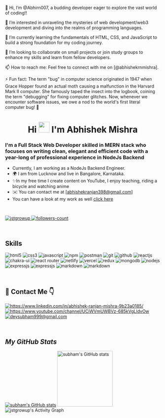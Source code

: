 👋 Hi, I’m @Abhirn007, a budding developer eager to explore the vast world of coding!!

👀 I’m interested in unraveling the mysteries of web development/web3 development and diving into the realms of programming languages.

🌱 I’m currently learning the fundamentals of HTML, CSS, and JavaScript to build a strong foundation for my coding journey.

💞️ I’m looking to collaborate on small projects or join study groups to enhance my skills and learn from fellow developers.

📫 How to reach me: Feel free to connect with me on [@abhishekrnmishra].

⚡ Fun fact: The term "bug" in computer science originated in 1947 when Grace Hopper found an actual moth causing a malfunction in the Harvard Mark II computer. She famously taped the insect into the logbook, coining the term "debugging" for fixing computer glitches. Now, whenever we encounter software issues, we owe a nod to the world's first literal computer bug! 🐞

<!---
Abhirn007/Abhirn007 is a ✨ special ✨ repository because its `README.md` (this file) appears on your GitHub profile.
You can click the Preview link to take a look at your changes.
--->
<!----------------------------------- Heading Section ------------------------------------>
<h1 align="center">
    Hi
    <img src="https://media.giphy.com/media/hvRJCLFzcasrR4ia7z/giphy.gif" width="35">
    I'm Abhishek Mishra
   
</h1>



<!----------------------------------- About Section ------------------------------------>

<!--<img align="right" alt="coding" width="400" src="https://www.proofhub.com/wp-content/uploads/2020/08/Web-Developer.gif">-->
<h3>
    I'm a Full Stack Web Developer skilled in MERN stack who focuses on writing clean, elegant and efficient code with a year-long of professional experience in NodeJs Backend
</h3>

- Currently, I am working as a NodeJs Backend Engineer.
- 🌍 I am from Lucknow and live in Bangalore, Karnataka.
- ✨In my free time I create content on YouTube, I enjoy teaching, riding a bicycle and watching anime   
- ✉️ You can contact me at [abhishekranjan398@gmail.com]
- You can have a look at my work as well [click here](https://github.com/Abhirn007) 
<br>
<!----------------------------------- Profile View Section ------------------------------------>
<p align="left">
    <a href="https://github.com/Abhirn007">
        <img src="https://komarev.com/ghpvc/?username=jstgrowup&label=Profile%20views&color=0e75b6&style=flat" alt="jstgrowup" />
    </a>
    <a href="https://github.com/jstgrowup?tab=followers">
        <img src="https://img.shields.io/github/followers/jstgrowup?label=Followers&style=social" alt="followers-count">
    </a>
</p>
<br>
<!----------------------------------- Tech Stack Section ------------------------------------>
<h2>Skills</h2>

<p>
    <img src="https://img.shields.io/badge/HTML5-E34F26?style=for-the-badge&logo=html5&logoColor=white" alt="html5" />
    <img src="https://img.shields.io/badge/CSS3-1572B6?style=for-the-badge&logo=css3&logoColor=white" alt="css3" />
    <img src="https://img.shields.io/badge/JavaScript-323330?style=for-the-badge&logo=javascript&logoColor=F7DF1E" alt="javascript" />
    <img src="https://img.shields.io/badge/npm-CB3837?style=for-the-badge&logo=npm&logoColor=white" alt="npm" />
    <img src="https://img.shields.io/badge/Postman-FF6C37?style=for-the-badge&logo=Postman&logoColor=white" alt="postman" />
    <img src="https://img.shields.io/badge/Git-f44d27?style=for-the-badge&logo=git&logoColor=white" alt="git" />
    <img src="https://img.shields.io/badge/GitHub-100000?style=for-the-badge&logo=github&logoColor=white" alt="github" />
    <img src="https://img.shields.io/badge/React-20232A?style=for-the-badge&logo=react&logoColor=61DAFB" alt="reactjs" />
    <img src="https://img.shields.io/badge/Chakra%20UI-3bc7bd?style=for-the-badge&logo=chakraui&logoColor=white" alt="chakra-ui" />
    <img src="https://img.shields.io/badge/React_Router-CA4245?style=for-the-badge&logo=react-router&logoColor=white" alt="react router"> 
    <img src="https://img.shields.io/badge/netlify-%23000000.svg?style=for-the-badge&logo=netlify&logoColor=#00C7B7" alt ="netlify">
    <img src="https://img.shields.io/badge/Vercel-000000?style=for-the-badge&logo=Vercel&logoColor=white" alt="vercel">
    <img src="https://img.shields.io/badge/Redux-593D88?style=for-the-badge&logo=redux&logoColor=white" alt="redux" />
    <img src="https://img.shields.io/badge/MongoDB-4EA94B?style=for-the-badge&logo=mongodb&logoColor=white" alt="mongodb" />
    <img src="https://img.shields.io/badge/Node.js-339933?style=for-the-badge&logo=nodedotjs&logoColor=white" alt="nodejs" />
    <img src="https://img.shields.io/badge/Express.js-000000?style=for-the-badge&logo=express&logoColor=white" alt="expressjs" />
    <img src="https://img.shields.io/badge/Next.js-000000?style=for-the-badge&logo=nextjs&logoColor=white" alt="expressjs" />
    <img src="https://img.shields.io/badge/markdown-%23000000.svg?style=for-the-badge&logo=markdown&logoColor=white" alt="markdown"/>
    <img src="https://img.shields.io/badge/Babel-F9DC3e?style=for-the-badge&logo=babel&logoColor=black" alt="markdown"/>
    
    
   </p>

<br>
<!----------------------------------- Project Section ------------------------------------>
<!----------------------------------- Social Media Links Section ------------------------------------>
<h2>📩 Contact Me 👇</h2>
<p align="left">
    <a href="https://www.linkedin.com/in/abhishek-ranjan-mishra-9b23a0185/">
        <img align="center" src="https://img.shields.io/badge/LinkedIn-0077B5?style=for-the-badge&logo=linkedin&logoColor=white" alt="https://www.linkedin.com/in/abhishek-ranjan-mishra-9b23a0185/" />
    </a>
    <a href="https://www.youtube.com/channel/UCiWVmUWBVz-685kVgLldvOw">
        <img align="center" src="https://img.shields.io/youtube/channel/views/UCKqkhUqz3n1v-9wOGOI6nxQ?style=for-the-badge&logo=youtube&logoColor=red" alt="https://www.youtube.com/channel/UCiWVmUWBVz-685kVgLldvOw" />
    </a>
   <a title="abhishekranjan398@gmail.com" href="mailto:abhishekranjan398@gmail.com">
        <img align="center" src="https://img.shields.io/badge/Gmail-D14836?style=for-the-badge&logo=gmail&logoColor=white" alt="deysubham999@gmail.com" />
    </a>
</p>
<br>
<!----------------------------------- GitHub Stats Section ------------------------------------>

<h2><i>My GitHub Stats</i></h2>

<p>
<!--     https://github-readme-stats.vercel.app/api/top-langs/?username={username} -->
    <a href="http://www.github.com/jstgrowup"><img src="https://github-readme-stats.vercel.app/api/top-langs/?username=jstgrowup" alt="subham's GitHub stats"/></a>
    <a href="http://www.github.com/jstgrowup"><img src="https://github-readme-streak-stats.herokuapp.com/?user=jstgrowup&stroke=ffffff&background=000000&ring=0891b2&fire=0891b2&currStreakNum=ffffff&currStreakLabel=0891b2&sideNums=ffffff&sideLabels=ffffff&dates=ffffff&hide_border=true" alt="subham's GitHub stats" height="180px"/></a>
<!--    <a href="https://github.com/jstgrowup" align="left"><img src="https://github-readme-stats.vercel.app/api/top-langs/?username=jstgrowup&langs_count=10&title_color=0891b2&text_color=ffffff&icon_color=0891b2&bg_color=000000&hide_border=true&locale=en&custom_title=Top%20%Languages" alt="Top Languages" /></a> -->
<br>
<img alt="jstgrowup's Activity Graph" src="https://github-readme-activity-graph.cyclic.app/graph?username=jstgrowup&theme=dark" />
